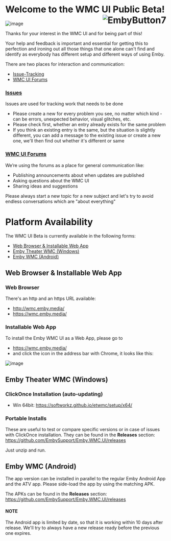 # Welcome to the WMC UI Public Beta! <img src="https://github.com/EmbySupport/Emby.WMC.UI/assets/4985349/7e5bddef-1450-4d4a-b540-89e95334a348" alt="EmbyButton7" style="float: right; max-width: 100%;">    
![image](https://github.com/EmbySupport/Emby.WMC.UI/assets/4985349/7e5bddef-1450-4d4a-b540-89e95334a348)

Thanks for your interest in the WMC UI and for being part of this!

Your help and feedback is important and essential for getting this to perfection and ironing out all those things that one alone can't find and identify as everybody has different setup and different ways of using Emby.

There are two places for interaction and communication:

- [Issue-Tracking](https://github.com/EmbySupport/Emby.WMC.UI/issues)
- [WMC UI Forums](https://emby.media/community/index.php?/forum/187-wmc-ui-beta)

### [Issues](https://github.com/EmbySupport/Emby.WMC.UI/issues)

Issues are used for tracking work that needs to be done

- Please create a new for every problem you see, no matter which kind - can be errors, unexpected behavior, visual glitches, etc.
- Please check first, whether an entry already exists for the same problem
- If you think an existing entry is the same, but the situation is slightly different, you can add a message to the existing issue or create a new one, we'll then find out whether it's different or same

### [WMC UI Forums](https://emby.media/community/index.php?/forum/187-wmc-ui-beta)

  We’re using the forums as a place for general communication like:
  * Publishing announcements about when updates are published
  * Asking questions about the WMC UI
  * Sharing ideas and suggestions

Please always start a new topic for a new subject and let's try to avoid endless conversations which are "about everything" 

# Platform Availability

The WMC UI Beta is currently available in the following forms:

- [Web Browser & Installable Web App](#web-browser--installable-web-app)
- [Emby Theater WMC (Windows)](emby-theater-wmc-windows)
- [Emby WMC (Android)](#emby-wmc-android)

## Web Browser & Installable Web App

### Web Browser

There's an http and an https URL available:

- http://wmc.emby.media/
- https://wmc.emby.media/

### Installable Web App

To install the Emby WMC UI as a Web App, please go to

- https://wmc.emby.media/
- and click the icon in the address bar
  with Chrome, it looks like this:

![image](https://github.com/EmbySupport/Emby.WMC.UI/assets/4985349/1894a3d9-7a8c-4600-9fb3-a8ea6ec577a4)


## Emby Theater WMC (Windows)

### ClickOnce Installation (auto-updating)

- Win 64bit: https://softworkz.github.io/etwmc/setup/x64/

### Portable Installs

These are useful to test or compare specific versions or in case of issues with ClickOnce installation.
They can be found in the **Releases** section: https://github.com/EmbySupport/Emby.WMC.UI/releases

Just unzip and run.

## Emby WMC (Android)

The app version can be installed in parallel to the regular Emby Android App and the ATV app.
Please side-load the app by using the matching APK.

The APKs can be found in the **Releases** section: https://github.com/EmbySupport/Emby.WMC.UI/releases

#### NOTE

The Android app is limited by date, so that it is working within 10 days after release.
We'll try to always have a new release ready before the previous one expires.

